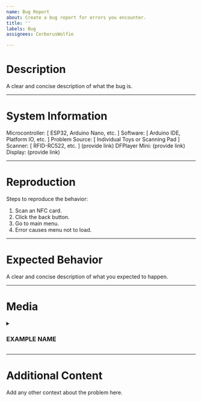 ```yaml
---
name: Bug Report
about: Create a bug report for errors you encounter.
title: ''
labels: Bug
assignees: CerberusWolfie

---
```


<!--
Please follow this template to best reproduce the bug and find the errors within. You can remove everything within these arrow signs.
-->

# Description

<!--
Describe the bug/error to the best of your ability.
-->

A clear and concise description of what the bug is.

---

# System Information

<!--
THIS MUST BE FILLED OUT IF YOU INTEND FOR ASSISTANCE TO BE FAST OR EVEN POSSIBLE.
-->

Microcontroller: [ ESP32, Arduino Nano, etc. ]
Software: [ Arduino IDE, Platform IO, etc. ]
Problem Source: [ Individual Toys or Scanning Pad ]
Scanner: [ RFID-RC522, etc. ] (provide link)
DFPlayer Mini: (provide link)
Display: (provide link)

---

# Reproduction

<!--
How did this happen, and how can it be reproduced.
-->

Steps to reproduce the behavior:
1. Scan an NFC card.
2. Click the back button.
3. Go to main menu.
4. Error causes menu not to load.

---

# Expected Behavior

<!--
Place the expected behavior that you intended to show up, or should be in the system, here.
-->

A clear and concise description of what you expected to happen.

---

# Media

<!--
If applicable, add screenshots to help explain your problem.
-->

<details><summary><h3>EXAMPLE NAME</h3></summary>
<p>

![Example Media Embed](https://example.com/thisimageisntreal.png)

</p>
</details>

---

# Additional Content

<!--
Any other information that is possible about the system.
-->

Add any other context about the problem here.
